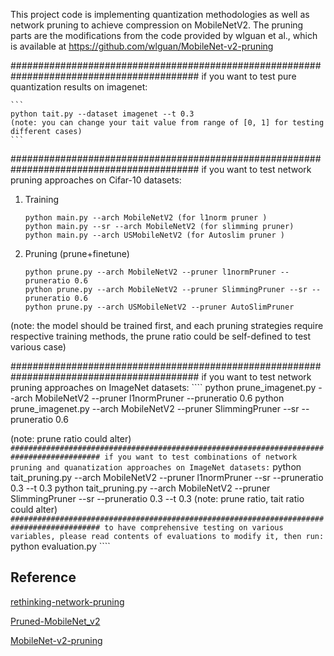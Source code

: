 This project code is implementing quantization methodologies as well as network pruning to achieve compression on MobileNetV2.
The pruning parts are the modifications from the code provided by wlguan et al., which is available at https://github.com/wlguan/MobileNet-v2-pruning


##########################################################################################
if you want to test pure quantization results on imagenet:

    ```
    python tait.py --dataset imagenet --t 0.3
    (note: you can change your tait value from range of [0, 1] for testing different cases)
    ```
##########################################################################################
if you want to test network pruning approaches on Cifar-10 datasets:
1. Training
    ```
   python main.py --arch MobileNetV2 (for l1norm pruner )
   python main.py --sr --arch MobileNetV2 (for slimming pruner) 
   python main.py --arch USMobileNetV2 (for Autoslim pruner )
    ```
2. Pruning (prune+finetune)
    ```
   python prune.py --arch MobileNetV2 --pruner l1normPruner --pruneratio 0.6
   python prune.py --arch MobileNetV2 --pruner SlimmingPruner --sr --pruneratio 0.6
   python prune.py --arch USMobileNetV2 --pruner AutoSlimPruner
    ```
(note: the model should be trained first, and each pruning strategies require respective training methods,
the prune ratio could be self-defined to test various case)

##########################################################################################
if you want to test network pruning approaches on ImageNet datasets:
    ````
   python prune_imagenet.py --arch MobileNetV2 --pruner l1normPruner --pruneratio 0.6
   python prune_imagenet.py --arch MobileNetV2 --pruner SlimmingPruner --sr --pruneratio 0.6

(note: prune ratio could alter)
    ````
##########################################################################################
if you want to test combinations of network pruning and quanatization approaches on ImageNet datasets:
    ````
   python tait_pruning.py --arch MobileNetV2 --pruner l1normPruner --sr --pruneratio 0.3 --t 0.3
   python tait_pruning.py --arch MobileNetV2 --pruner SlimmingPruner --sr --pruneratio 0.3 --t 0.3
(note: prune ratio, tait ratio could alter)
    ````
##########################################################################################
to have comprehensive testing on various variables, please read contents of evaluations to modify it, then run:
    ````
   python evaluation.py
    ````

## Reference
[rethinking-network-pruning](https://github.com/Eric-mingjie/rethinking-network-pruning) 

[Pruned-MobileNet_v2](https://github.com/eezywu/Pruned-MobileNet_v2) 

[MobileNet-v2-pruning](https://github.com/wlguan/MobileNet-v2-pruning)
